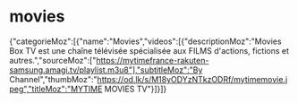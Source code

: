 # movies
{"categorieMoz":[{"name":"Movies","videos":[{"descriptionMoz":"Movies Box TV est une chaîne télévisée spécialisée aux FILMS d'actions, fictions et autres.","sourceMoz":["https://mytimefrance-rakuten-samsung.amagi.tv/playlist.m3u8"],"subtitleMoz":"By Channel","thumbMoz":"https://od.lk/s/M18yODYzNTkzODRf/mytimemovie.jpeg","titleMoz":"MYTIME MOVIES TV"}]}]}
